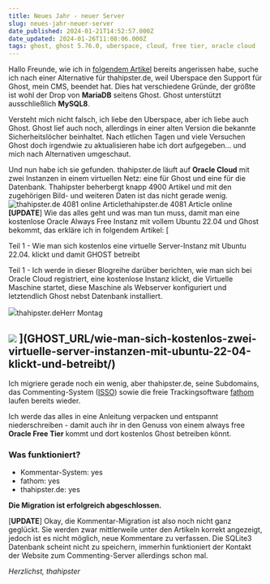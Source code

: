 ```yaml
---
title: Neues Jahr - neuer Server
slug: neues-jahr-neuer-server
date_published: 2024-01-21T14:52:57.000Z
date_updated: 2024-01-26T11:08:06.000Z
tags: ghost, ghost 5.76.0, uberspace, cloud, free tier, oracle cloud
---
```


Hallo Freunde, wie ich in [folgendem Artikel](__GHOST_URL__/ghost-5-fly-io-kostenlos-free/) bereits angerissen habe, suche ich nach einer Alternative für thahipster.de, weil Uberspace den Support für Ghost, mein CMS, beendet hat. Dies hat verschiedene Gründe, der größte ist wohl der Drop von **MariaDB** seitens Ghost. Ghost unterstützt ausschließlich **MySQL8**. 

Versteht mich nicht falsch, ich liebe den Uberspace, aber ich liebe auch Ghost. Ghost lief auch noch, allerdings in einer alten Version die bekannte Sicherheitslöcher beinhaltet. Nach etlichen Tagen und viele Versuchen Ghost doch irgendwie zu aktualisieren habe ich dort aufgegeben… und mich nach Alternativen umgeschaut.

Und nun habe ich sie gefunden. thahipster.de läuft auf **Oracle Cloud** mit zwei Instanzen in einem virtuellen Netz: eine für Ghost und eine für die Datenbank. Thahipster beherbergt knapp 4900 Artikel und mit den zugehörigen Bild- und weiteren Daten ist das nicht gerade wenig.
![thahipster.de 4081 online Article](__GHOST_URL__/content/images/2024/01/Bildschirmfoto-2024-01-21-um-15.53.04.png)thahipster.de 4081 Article online
**[UPDATE**] Wie das alles geht und was man tun muss, damit man eine kostenlose Oracle Always Free Instanz mit vollem Ubuntu 22.04 und Ghost bekommt, das erkläre ich in folgendem Artikel:
[

Teil 1 - Wie man sich kostenlos eine virtuelle Server-Instanz mit Ubuntu 22.04. klickt und damit GHOST betreibt

Teil 1 - Ich werde in dieser Blogreihe darüber berichten, wie man sich bei Oracle Cloud registriert, eine kostenlose Instanz klickt, die Virtuelle Maschine startet, diese Maschine als Webserver konfiguriert und letztendlich Ghost nebst Datenbank installiert.

![](__GHOST_URL__/content/images/size/w256h256/2019/06/logo.png)thahipster.deHerr Montag

![](__GHOST_URL__/content/images/2024/01/oracle_cloud-1.PNG)
](__GHOST_URL__/wie-man-sich-kostenlos-zwei-virtuelle-server-instanzen-mit-ubuntu-22-04-klickt-und-betreibt/)
---

Ich migriere gerade noch ein wenig, aber thahipster.de, seine Subdomains, das Commenting-System ([ISSO](https://isso-comments.de)) sowie die freie Trackingsoftware [fathom](https://usefathom.com/lite) laufen bereits wieder.

Ich werde das alles in eine Anleitung verpacken und entspannt niederschreiben - damit auch ihr in den Genuss von einem always free **Oracle Free Tier** kommt und dort kostenlos Ghost betreiben könnt.

### Was funktioniert?

- Kommentar-System: yes
- fathom: yes
- thahipster.de: yes

**Die Migration ist erfolgreich abgeschlossen.**

[**UPDATE**] Okay, die Kommentar-Migration ist also noch nicht ganz geglückt. Sie werden zwar mittlerweile unter den Artikeln korrekt angezeigt, jedoch ist es nicht möglich, neue Kommentare zu verfassen. Die SQLite3 Datenbank scheint nicht zu speichern, immerhin funktioniert der Kontakt der Website zum Commenting-Server allerdings schon mal.

*Herzlichst, thahipster*
